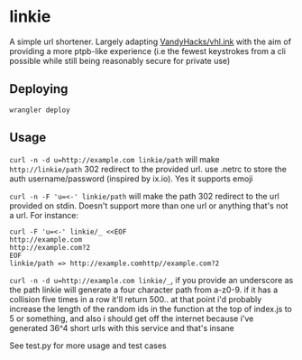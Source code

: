 linkie
======

A simple url shortener. Largely adapting [VandyHacks/vhl.ink](https://github.com/VandyHacks/vhl.ink) with the aim of providing a more ptpb-like experience (i.e the fewest keystrokes from a cli possible while still being reasonably secure for private use)

Deploying
---------

`wrangler deploy`

Usage
-----

`curl -n -d u=http://example.com linkie/path` will make `http://linkie/path` 302 redirect to the provided url. use .netrc to store the auth username/password (inspired by ix.io). Yes it supports emoji

`curl -n -F 'u=<-' linkie/path` will make the path 302 redirect to the url provided on stdin. Doesn't support more than one url or anything that's not a url. For instance:

```
curl -F 'u=<-' linkie/_ <<EOF
http://example.com
http://example.com?2
EOF
linkie/path => http://example.comhttp//example.com?2
```

`curl -n -d u=http://example.com linkie/_`, if you provide an underscore as the path linkie will generate a four character path from a-z0-9. if it has a collision five times in a row it'll return 500.. at that point i'd probably increase the length of the random ids in the function at the top of index.js to 5 or something, and also i should get off the internet because i've generated 36^4 short urls with this service and that's insane

See test.py for more usage and test cases
